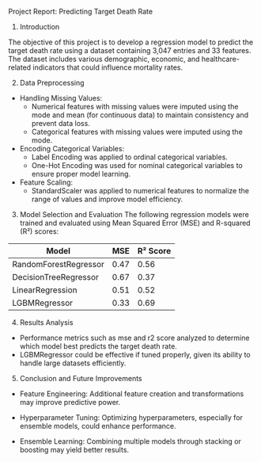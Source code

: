 Project Report: Predicting Target Death Rate

1. Introduction

The objective of this project is to develop a regression model to predict the target death rate using a dataset containing 3,047 entries and 33 features. The dataset includes various demographic, economic, and healthcare-related indicators that could influence mortality rates.

2. Data Preprocessing

- Handling Missing Values:
  - Numerical features with missing values were imputed using the mode and mean (for continuous data) to maintain consistency and prevent data loss.
  - Categorical features with missing values were imputed using the mode.
- Encoding Categorical Variables:
  - Label Encoding was applied to ordinal categorical variables.
  - One-Hot Encoding was used for nominal categorical variables to ensure proper model learning.
- Feature Scaling:
  - StandardScaler was applied to numerical features to normalize the range of values and improve model efficiency.

3. Model Selection and Evaluation
   The following regression models were trained and evaluated using Mean Squared Error (MSE) and R-squared (R²) scores:

| Model                 | MSE  | R² Score |
| --------------------- | ---- | -------- |
| RandomForestRegressor | 0.47 | 0.56     |
| DecisionTreeRegressor | 0.67 | 0.37     |
| LinearRegression      | 0.51 | 0.52     |
| LGBMRegressor         | 0.33 | 0.69     |

4. Results Analysis

- Performance metrics such as mse and r2 score analyzed to determine which model best predicts the target death rate.
- LGBMRegressor could be effective if tuned properly, given its ability to handle large datasets efficiently.

5. Conclusion and Future Improvements

- Feature Engineering: Additional feature creation and transformations may improve predictive power.

- Hyperparameter Tuning: Optimizing hyperparameters, especially for ensemble models, could enhance performance.

- Ensemble Learning: Combining multiple models through stacking or boosting may yield better results.
